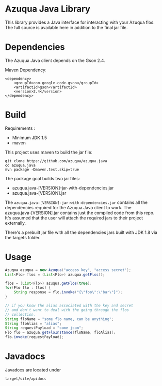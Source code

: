 Azuqua Java Library
===================

This library provides a Java interface for interacting with your Azuqua flos. The full source is available here in addition to the final jar file.

Dependencies
============

The Azuqua Java client depends on the Gson 2.4.

Maven Dependency:

```
<dependency>
	<groupId>com.google.code.gson</groupId>
	<artifactId>gson</artifactId>
	<version>2.4</version>
</dependency>
```

Build
=====

Requirements :
 
* Minimum JDK 1.5
* maven

This project uses maven to build the jar file:
 	
```
git clone https://github.com/azuqua/azuqua.java
cd azuqua.java
mvn package -Dmaven.test.skip=true
```

The package goal builds two jar files: 

* azuqua.java-[VERSION]-jar-with-dependencies.jar 
* azuqua.java-[VERSION].jar

The `azuqua.java-[VERSION]-jar-with-dependencies.jar` contains all the dependencies required for the Azuqua Java client to work. The azuqua.java-[VERSION].jar contains just the compiled code from this repo. It's assumed that the user will attach the required jars to their project externally.

There's a prebuilt jar file with all the dependencies jars built with JDK 1.8 via the targets folder.


Usage
=====

```java
Azuqua azuqua = new Azuqua("access key", "access secret");
List<Flo> flos = (List<Flo>) azuqua.getFlos();

flos = (List<Flo>) azuqua.getFlos(true);		
for(Flo flo : flos) {
	String response = flo.invoke("{\"foo\":\"bar\"}");
}

// if you know the alias associated with the key and secret 
// and don't want to deal with the going through the flos 
// collection.
String floName = "some flo name, can be anything";
String floAlias = "alias";
String requestPayload = "some json";
Flo flo = azuqua.getFloInstance(floName, floAlias);
flo.invoke(requestPayload};
```

Javadocs 
========

Javadocs are located under 

`target/site/apidocs`



